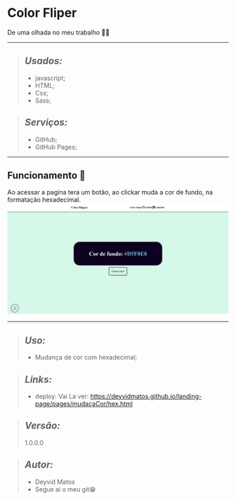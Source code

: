 # Color Fliper
De uma olhada no meu trabalho 🐱‍🏍

---

> ## *Usados:*
> - javascript;
> - HTML;
> - Css;
> - Sass;

> ## *Serviços:*
> - GitHub;
> - GitHub Pages;

---

## Funcionamento 🔎
Ao acessar a pagina tera um botão, ao clickar muda a cor de fundo, na formatação hexadecimal.
![image](https://github.com/deyvidMatos/landing-page/blob/main/image/ColorFliper.png)

---

> ## *Uso:*
> - Mudança de cor com hexadecimal;

> ## *Links:*
> - deploy: Vai La ver: https://deyvidmatos.github.io/landing-page/pages/mudaçaCor/hex.html 

> ## *Versão:*
>  1.0.0.0

> ## *Autor:*
> - Deyvid Matos
> - Segue ai o meu git😁

